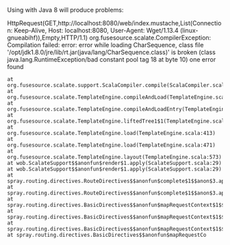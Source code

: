 Using with Java 8 will produce problems:

HttpRequest(GET,http://localhost:8080/web/index.mustache,List(Connection: Keep-Alive, Host: localhost:8080, User-Agent: Wget/1.13.4 (linux-gnueabihf)),Empty,HTTP/1.1)
org.fusesource.scalate.CompilerException: Compilation failed:
error: error while loading CharSequence, class file '/opt/jdk1.8.0/jre/lib/rt.jar(java/lang/CharSequence.class)' is broken
(class java.lang.RuntimeException/bad constant pool tag 18 at byte 10)
one error found

	at org.fusesource.scalate.support.ScalaCompiler.compile(ScalaCompiler.scala:105)
	at org.fusesource.scalate.TemplateEngine.compileAndLoad(TemplateEngine.scala:757)
	at org.fusesource.scalate.TemplateEngine.compileAndLoadEntry(TemplateEngine.scala:699)
	at org.fusesource.scalate.TemplateEngine.liftedTree1$1(TemplateEngine.scala:419)
	at org.fusesource.scalate.TemplateEngine.load(TemplateEngine.scala:413)
	at org.fusesource.scalate.TemplateEngine.load(TemplateEngine.scala:471)
	at org.fusesource.scalate.TemplateEngine.layout(TemplateEngine.scala:573)
	at wob.ScalateSupport$$anonfun$render$1.apply(ScalateSupport.scala:29)
	at wob.ScalateSupport$$anonfun$render$1.apply(ScalateSupport.scala:29)
	at spray.routing.directives.RouteDirectives$$anonfun$complete$1$$anon$3.apply(RouteDirectives.scala:50)
	at spray.routing.directives.RouteDirectives$$anonfun$complete$1$$anon$3.apply(RouteDirectives.scala:49)
	at spray.routing.directives.BasicDirectives$$anonfun$mapRequestContext$1$$anonfun$apply$1.apply(BasicDirectives.scala:30)
	at spray.routing.directives.BasicDirectives$$anonfun$mapRequestContext$1$$anonfun$apply$1.apply(BasicDirectives.scala:30)
	at spray.routing.directives.BasicDirectives$$anonfun$mapRequestContext$1$$anonfun$apply$1.apply(BasicDirectives.scala:30)
	at spray.routing.directives.BasicDirectives$$anonfun$mapRequestCo